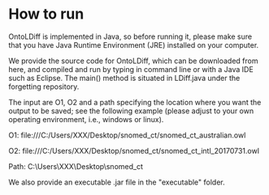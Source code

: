# How to run
OntoLDiff is implemented in Java, so before running it, please make sure that you have Java Runtime Environment (JRE) installed on your computer.

We provide the source code for OntoLDiff, which can be downloaded from here, and compiled and run by typing in command line or with a Java IDE such as Eclipse. The main() method is situated in LDiff.java under the forgetting repository.

The input are O1, O2 and a path specifying the location where you want the output to be saved; see the following example (please adjust to your own operating environment, i.e., windows or linux).

O1: file:///C:/Users/XXX/Desktop/snomed_ct/snomed_ct_australian.owl  

O2: file:///C:/Users/XXX/Desktop/snomed_ct/snomed_ct_intl_20170731.owl           

Path: C:\\Users\\XXX\\Desktop\\snomed_ct 

We also provide an executable .jar file in the "executable" folder.
